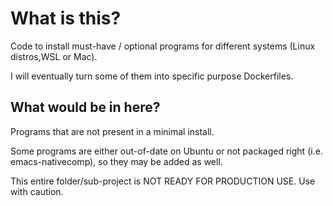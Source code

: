 # What is this?

Code to install must-have / optional programs for different systems (Linux
distros,WSL or Mac).

I will eventually turn some of them into specific purpose Dockerfiles.

## What would be in here?

Programs that are not present in a minimal install.

Some programs are either out-of-date on Ubuntu or not packaged right
(i.e. emacs-nativecomp), so they may be added as well.

This entire folder/sub-project is NOT READY FOR PRODUCTION USE. Use with
caution.
